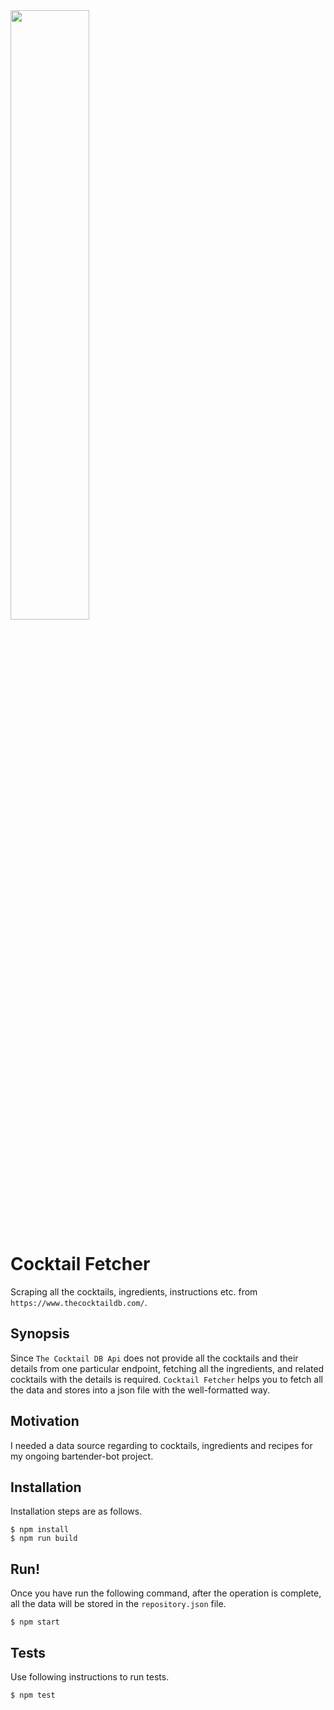 <div style="display:block;width:100%">
<img style="width:50%;" src="https://i.imgur.com/4Bd9ckJ.jpg">
</div>

# Cocktail Fetcher

Scraping all the cocktails, ingredients, instructions etc. from `https://www.thecocktaildb.com/`.


## Synopsis

Since `The Cocktail DB Api` does not provide all the cocktails and their details from one particular endpoint, fetching all the ingredients, and related cocktails with the details is required.
`Cocktail Fetcher` helps you to fetch all the data and stores into a json file with the well-formatted way.

## Motivation

I needed a data source regarding to cocktails, ingredients and recipes for my ongoing bartender-bot project. 

## Installation

Installation steps are as follows.

```
$ npm install
$ npm run build
```

## Run!

Once you have run the following command, after the operation is complete, all the data will be stored in the `repository.json` file.

```
$ npm start
``` 

## Tests

Use following instructions to run tests.

```
$ npm test
```

